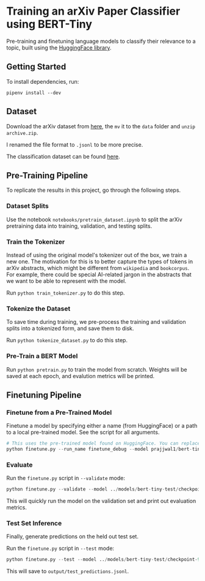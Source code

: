 # Training an arXiv Paper Classifier using BERT-Tiny

Pre-training and finetuning language models to classify their relevance to a topic, built using the [HuggingFace library](https://huggingface.co/docs/transformers/en/index).

## Getting Started

To install dependencies, run:
```
pipenv install --dev
```

## Dataset

Download the arXiv dataset from [here](https://www.kaggle.com/datasets/Cornell-University/arxiv), the `mv` it to the `data` folder and `unzip archive.zip`.

I renamed the file format to `.jsonl` to be more precise.

The classification dataset can be found [here](https://drive.google.com/drive/u/1/folders/1re_PhEZzIxe8rAnO1cRcwVSAzNZv8teP).

## Pre-Training Pipeline

To replicate the results in this project, go through the following steps.

### Dataset Splits

Use the notebook `notebooks/pretrain_dataset.ipynb` to split the arXiv pretraining data into training, validation, and testing splits.

### Train the Tokenizer

Instead of using the original model's tokenizer out of the box, we train a new one. The motivation for this is to better capture the types of tokens in arXiv abstracts, which might be different from `wikipedia` and `bookcorpus`. For example, there could be special AI-related jargon in the abstracts that we want to be able to represent with the model.

Run `python train_tokenizer.py` to do this step.

### Tokenize the Dataset

To save time during training, we pre-process the training and validation splits into a tokenized form, and save them to disk.

Run `python tokenize_dataset.py` to do this step.

### Pre-Train a BERT Model

Run `python pretrain.py` to train the model from scratch. Weights will be saved at each epoch, and evalution metrics will be printed.

## Finetuning Pipeline

### Finetune from a Pre-Trained Model

Finetune a model by specifying either a name (from HuggingFace) or a path to a local pre-trained model. See the script for all arguments.
```python
# This uses the pre-trained model found on HuggingFace. You can replace the --model and --tokenizer with a path to the local model.
python finetune.py --run_name finetune_debug --model prajjwal1/bert-tiny --tokenizer prajjwal1/bert-tiny --epochs 10
```

### Evaluate

Run the `finetune.py` script in `--validate` mode:
```python
python finetune.py --validate --model ../models/bert-tiny-test/checkpoint-944/ --tokenizer ../models/bert-tiny-test/checkpoint-944
```

This will quickly run the model on the validation set and print out evaluation metrics.

### Test Set Inference

Finally, generate predictions on the held out test set.

Run the `finetune.py` script in `--test` mode:
```python
python finetune.py --test --model ../models/bert-tiny-test/checkpoint-944/ --tokenizer ../models/bert-tiny-test/checkpoint-944
```

This will save to `output/test_predictions.jsonl`.